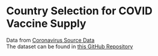 # Country Selection for COVID Vaccine Supply

Data from [Coronavirus Source Data](https://ourworldindata.org/coronavirus-source-data) <br>
The dataset can be found in [this GitHub Repository](https://github.com/owid/covid-19-data/tree/master/public/data/) <br>
